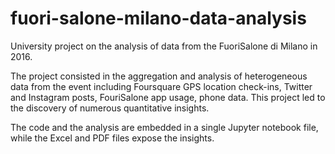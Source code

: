# fuori-salone-milano-data-analysis
University project on the analysis of data from the FuoriSalone di Milano in 2016.

The project consisted in the aggregation and analysis of heterogeneous data from the event including Foursquare GPS location check-ins, Twitter and Instagram posts, FouriSalone app usage, phone data. This project led to the discovery of numerous quantitative insights.

The code and the analysis are embedded in a single Jupyter notebook file, while the Excel and PDF files expose the insights.
